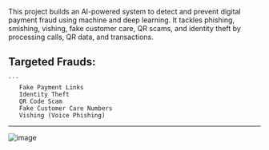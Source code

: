 This project builds an AI-powered system to detect and prevent digital payment fraud using machine and deep learning.
It tackles phishing, smishing, vishing, fake customer care, QR scams, and identity theft by processing calls, QR data, and transactions.


## Targeted Frauds:
    ```
       Fake Payment Links
       Identity Theft 
       QR Code Scam 
       Fake Customer Care Numbers 
       Vishing (Voice Phishing)
----

![image](https://github.com/user-attachments/assets/8401e5df-2ef9-4980-814e-2e9eb9ed22a1)




